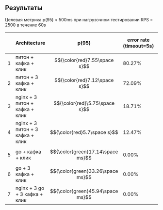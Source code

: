 
## Результаты

Целевая метрика p(95) < 500ms при нагрузочном тестировании RPS = 2500 в течение 60s


|     | Architecture                     | p(95)    | error rate (timeout=5s) | total requests (60s) | kafka lag (peak) | kafka lag solve |
| --- | -------------------------------- | -------- | ----------------------- | -------------------- | ---------------- | --------------- |
| 1   | питон + кафка + клик             | $${\color{red}7.55\space s}$$      | 80.27%                  | 34611                | 50               | 1:15            |
| 2   | питон + 3 кафка + клик           | $${\color{red}7.12\space s}$$      | 72.09%                  | 34064                | 98               | 1:15            |
| 3   | nginx + 3 питон + кафка + клик   | $${\color{red}\5.75\space s}$$     | 18.71%                  | 67855                | 5200             | 1:15            |
| 4   | nginx + 3 питон + 3 кафка + клик | $${\color{red}5.7\space s}$$       | 12.47%                  | 73708                | 10000            | 1:15            |
| 5   | go + кафка + клик                | $${\color{green}17.14\space ms}$$  | 0.00%                   | 150001               | 90000            | 2:00            |
| 6   | go + 3 кафка + клик              | $${\color{green}33.26\space ms}$$  | 0.00%                   | 150001               | 110000           | 2:15            |
| 7   | nginx + 3 go + 3 кафка + клик    | $${\color{green}45.94\space ms}$$  | 0.00%                   | 150001               | 111000           | 2:30            |
 